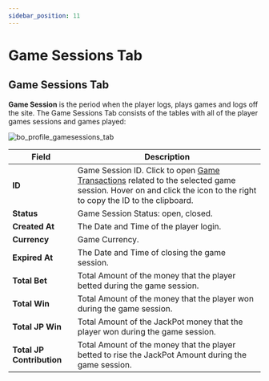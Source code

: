 ```yaml
---
sidebar_position: 11
---
```


# Game Sessions Tab

## Game Sessions Tab

**Game Session** is the period when the player logs, plays games and logs off the site.
The Game Sessions Tab consists of the tables with all of the player games sessions and games played:

![bo_profile_gamesessions_tab](https://i.imgur.com/SPdj1tv.png)

| Field | Description |
|-|-|
| **ID** | Game Session ID. Click to open [Game Transactions](#game-transactions-tab) related to the selected game session. Hover on and click the icon to the right to copy the ID to the clipboard. |
| **Status** | Game Session Status: open, closed. |
| **Created At** | The Date and Time of the player login. |
| **Currency** | Game Currency. |
| **Expired At** | The Date and Time of closing the game session. |
| **Total Bet** | Total Amount of the money that the player betted during the game session. |
| **Total Win** | Total Amount of the money that the player won during the game session. |
| **Total JP Win** | Total Amount of the JackPot money that the player won during the game session. |
| **Total JP Contribution** | Total Amount of the money that the player betted to rise the JackPot Amount during the game session. |